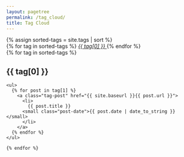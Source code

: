 ```yaml
---
layout: pagetree
permalink: /tag_cloud/
title: Tag Cloud
---
```

<div>
  {% assign sorted-tags = site.tags | sort %}
  <div class="tags-full-list">
    {% for tag in sorted-tags %}
		<a href="/menu/taglist#{{ tag[0] | slugify }}" class="simple-tag">
			<i class="fa fa-tag" aria-hidden="true">
				{{ tag[0] }}
			</i>
		</a>
    {% endfor %}
  </div>

  <div class="tags-postlist">
    {% for tag in sorted-tags %}
    <h2 id="{{ tag[0] | slugify }}">{{ tag[0] }}</h2>
    
    <ul>
      {% for post in tag[1] %}
        <a class="tag-post" href="{{ site.baseurl }}{{ post.url }}">
		  <li>
			{{ post.title }}
		  <small class="post-date">{{ post.date | date_to_string }}</small>
		  </li>
        </a>
      {% endfor %}
    </ul>
    
    {% endfor %}
  </div>
</div>
